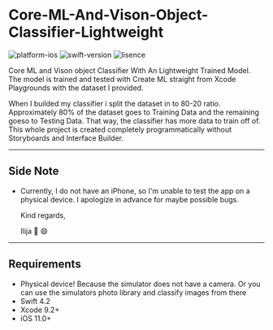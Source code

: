 # Core-ML-And-Vison-Object-Classifier-Lightweight

![platform-ios](https://img.shields.io/badge/platform-ios-Blue.svg)
![swift-version](https://img.shields.io/badge/swift-4.2-Orange.svg)
![lisence](https://img.shields.io/badge/license-MIT-Lightgrey.svg)

Core ML and Vison object Classifier With An Lightweight Trained Model.
The model is trained and tested with Create ML straight from Xcode Playgrounds with the dataset I provided.

When I builded my classifier i split the dataset in to 80-20 ratio. Approximately 80% of the dataset goes to Training Data and the remaining goeso to Testing Data. That way, the classifier has more data to train off of. 
This whole project is created completely programmatically without Storyboards and Interface Builder.

___

## Side Note
* Currently, I do not have an iPhone, so I'm unable to test the app on a physical device. I apologize in advance for maybe possible bugs.

   Kind regards,

   Ilija 🖖 😄
___

## Requirements
- Physical device! Because the simulator does not have a camera. 
  Or you can use the simulators photo library and classify images from there
- Swift 4.2
- Xcode 9.2+
- iOS 11.0+
